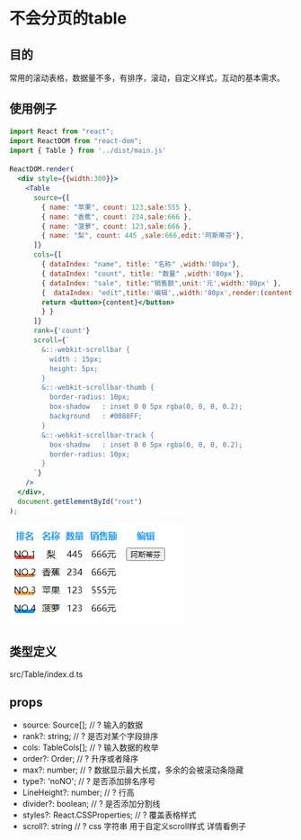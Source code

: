 # 不会分页的table

## 目的

常用的滚动表格，数据量不多，有排序，滚动，自定义样式，互动的基本需求。

## 使用例子

```jsx
import React from "react";
import ReactDOM from "react-dom";
import { Table } from '../dist/main.js'

ReactDOM.render(
  <div style={{width:300}}>
    <Table
      source={[
        { name: "苹果", count: 123,sale:555 },
        { name: "香蕉", count: 234,sale:666 },
        { name: "菠萝", count: 123,sale:666 },
        { name: "梨", count: 445 ,sale:666,edit:'阿斯蒂芬'},
      ]}
      cols={[
        { dataIndex: "name", title: "名称" ,width:'80px'},
        { dataIndex: "count", title: "数量" ,width:'80px'},
        { dataIndex: "sale", title:"销售额",unit:'元',width:'80px' },
        {  dataIndex: "edit",title:'编辑',,width:'80px',render:(content:any) => {
        return <button>{content}</button>
        } }
      ]}
      rank={'count'}
      scroll={`
        &::-webkit-scrollbar {
          width : 15px;
          height: 5px;
        }
        &::-webkit-scrollbar-thumb {
          border-radius: 10px;
          box-shadow   : inset 0 0 5px rgba(0, 0, 0, 0.2);
          background   : #0088FF;
        }
        &::-webkit-scrollbar-track {
          box-shadow   : inset 0 0 5px rgba(0, 0, 0, 0.2);
          border-radius: 10px;
        }
      `}
    />
  </div>,
  document.getElementById("root")
);
```

![alt 例子](./table.png)

## 类型定义

src/Table/index.d.ts

## props

* source: Source[];                 // ? 输入的数据
* rank?: string;                    // ? 是否对某个字段排序
* cols: TableCols[];                // ? 输入数据的枚举
* order?: Order;                    // ? 升序或者降序
* max?: number;                     // ? 数据显示最大长度，多余的会被滚动条隐藏
* type?: 'noNO';                    // ? 是否添加排名序号
* LineHeight?: number;              // ? 行高
* divider?: boolean;                // ? 是否添加分割线
* styles?: React.CSSProperties;     // ? 覆盖表格样式
* scroll?: string                   // ? css 字符串 用于自定义scroll样式 详情看例子
